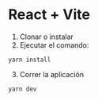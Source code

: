 # React + Vite

1. Clonar o instalar
2. Ejecutar el comando:

```
yarn install
```

3. Correr la aplicación

```
yarn dev
```
